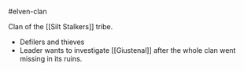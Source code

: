 #elven-clan 

Clan of the [[Silt Stalkers]] tribe.

- Defilers and thieves
- Leader wants to investigate [[Giustenal]] after the whole clan went missing in its ruins.